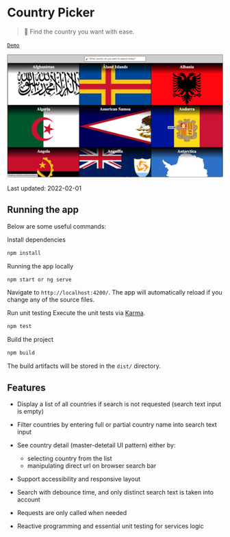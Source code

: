 # Country Picker
>  🔎 Find the country you want with ease.

[`Demo`](https://vinhnghi223.github.io/country-picker/)

<img src="docs/screenshot.png" />

Last updated: 2022-02-01
## Running the app

Below are some useful commands:

Install dependencies
```bash
npm install
```

Running the app locally
```bash
npm start or ng serve
```
Navigate to `http://localhost:4200/`. The app will automatically reload if you change any of the source files.

Run unit testing
Execute the unit tests via [Karma](https://karma-runner.github.io).
```bash
npm test
```

Build the project
```bash
npm build
```
The build artifacts will be stored in the `dist/` directory.

## Features
* Display a list of all countries if search is not requested (search text input is empty)

* Filter countries by entering full or partial country name into search text input

* See country detail (master-detetail UI pattern) either by:
  - selecting country from the list 
  - manipulating direct url on browser search bar

* Support accessibility and responsive layout

* Search with debounce time, and only distinct search text is taken into account

* Requests are only called when needed

* Reactive programming and essential unit testing for services logic